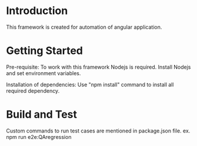 # Introduction 
This framework is created for automation of angular application.

# Getting Started
Pre-requisite:
To work with this framework Nodejs is required. Install Nodejs and set environment variables.

Installation of dependencies:
Use "npm install" command to install all required dependency.

# Build and Test
Custom commands to run test cases are mentioned in package.json file.
ex. npm run e2e:QAregression
